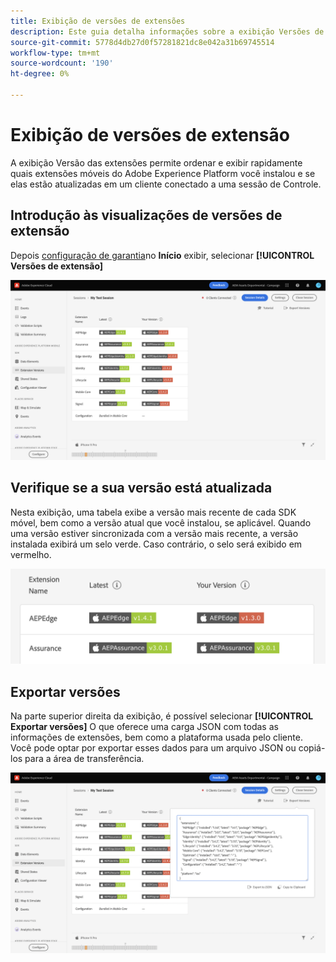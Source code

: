 ```yaml
---
title: Exibição de versões de extensões
description: Este guia detalha informações sobre a exibição Versões de extensões no Adobe Experience Platform Assurance.
source-git-commit: 5778d4db27d0f57281821dc8e042a31b69745514
workflow-type: tm+mt
source-wordcount: '190'
ht-degree: 0%

---
```



# Exibição de versões de extensão

A exibição Versão das extensões permite ordenar e exibir rapidamente quais extensões móveis do Adobe Experience Platform você instalou e se elas estão atualizadas em um cliente conectado a uma sessão de Controle.

## Introdução às visualizações de versões de extensão

Depois [configuração de garantia](../tutorials/implement-assurance.md)no **Início** exibir, selecionar **[!UICONTROL Versões de extensão]**

![Versões de extensão](./images/versions/versions-extension.png)

## Verifique se a sua versão está atualizada

Nesta exibição, uma tabela exibe a versão mais recente de cada SDK móvel, bem como a versão atual que você instalou, se aplicável. Quando uma versão estiver sincronizada com a versão mais recente, a versão instalada exibirá um selo verde. Caso contrário, o selo será exibido em vermelho.

![Comparação de versões de extensão](./images/versions/versions-extension-version.png)

## Exportar versões

Na parte superior direita da exibição, é possível selecionar **[!UICONTROL Exportar versões]** O que oferece uma carga JSON com todas as informações de extensões, bem como a plataforma usada pelo cliente. Você pode optar por exportar esses dados para um arquivo JSON ou copiá-los para a área de transferência.

![Exportação de versões de extensão](./images/versions/versions-extension-export.png)
